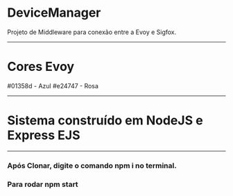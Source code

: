 # DeviceManager

Projeto de Middleware para conexão entre a Evoy e Sigfox.

***********

# Cores Evoy

#01358d - Azul
#e24747 - Rosa

***********

# Sistema construído em NodeJS e Express EJS


***********

### Após Clonar, digite o comando **npm i** no terminal.

### Para rodar **npm start**
